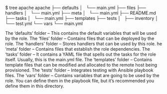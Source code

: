 $ tree apache
apache
├── defaults
│   └── main.yml
├── files
├── handlers
│   └── main.yml
├── meta
│   └── main.yml
├── README.md
├── tasks
│   └── main.yml
├── templates
├── tests
│   ├── inventory
│   └── test.yml
└── vars
    └── main.yml

The ‘defaults’ folder – This contains the default variables that will be used by the role.
The ‘files’ folder – Contains files that can be deployed by the role.
The ‘handlers’ folder – Stores handlers that can be used by this role.
he ‘meta’ folder – Contains files that establish the role dependencies.
The ‘tasks’ folder – It contains a YAML file that spells out the tasks for the role itself. Usually, this is the main.yml file.
The ‘templates’ folder – Contains template files that can be modified and allocated to the remote host being provisioned.
The ‘tests’ folder – Integrates testing with Ansible playbook files.
The ‘vars’ folder – Contains variables that are going to be used by the role. You can define them in the playbook file, but it’s recommended you define them in this directory.


